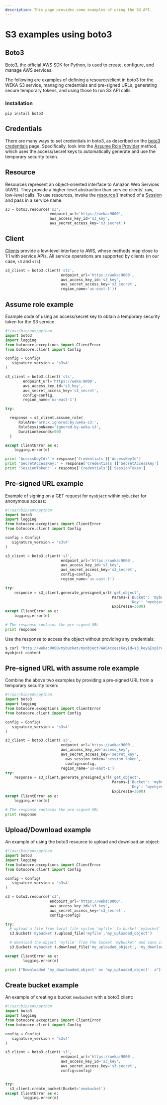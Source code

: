 ```yaml
---
description: This page provides some examples of using the S3 API.
---
```


# S3 examples using boto3

## Boto3

[Boto3](https://boto3.amazonaws.com/v1/documentation/api/latest/index.html), the official AWS SDK for Python, is used to create, configure, and manage AWS services.

The following are examples of defining a resource/client in boto3 for the WEKA S3 service, managing credentials and pre-signed URLs, generating secure temporary tokens, and using those to run S3 API calls.

### Installation

`pip install boto3`

## Credentials

There are many ways to set credentials in boto3, as described on the [boto3 credentials](https://boto3.amazonaws.com/v1/documentation/api/latest/guide/credentials.html) page. Specifically, look into the [Assume Role Provider](https://boto3.amazonaws.com/v1/documentation/api/latest/guide/credentials.html#assume-role-provider) method, which uses the access/secret keys to automatically generate and use the temporary security token.

## Resource

Resources represent an object-oriented interface to Amazon Web Services (AWS). They provide a higher-level abstraction than service clients' raw, low-level calls. To use resources, invoke the [resource()](https://boto3.amazonaws.com/v1/documentation/api/latest/reference/core/session.html#boto3.session.Session.resource) method of a [Session](https://boto3.amazonaws.com/v1/documentation/api/latest/reference/core/session.html#boto3.session.Session) and pass in a service name.

```python
s3 = boto3.resource('s3',
                    endpoint_url='https://weka:9000',
                    aws_access_key_id='s3_key',
                    aws_secret_access_key='s3_secret')

```

## Client

[Clients](https://boto3.amazonaws.com/v1/documentation/api/latest/guide/clients.html) provide a low-level interface to AWS, whose methods map close to 1:1 with service APIs. All service operations are supported by clients (in our case, `s3` and `sts`).

```python
s3_client = boto3.client('sts',
                         endpoint_url='https://weka:9000',
                         aws_access_key_id='s3_key',
                         aws_secret_access_key='s3_secret',
                         region_name='us-east-1'))
```

## Assume role example

Example code of using an access/secret key to obtain a temporary security token for the S3 service:

```python
#!/usr/bin/env/python
import boto3
import logging
from botocore.exceptions import ClientError
from botocore.client import Config

config = Config(
   signature_version = 's3v4'
)

s3_client = boto3.client('sts',
        endpoint_url='https://weka:9000',
        aws_access_key_id='s3_key',
        aws_secret_access_key='s3_secret',
        config=config,
        region_name='us-east-1')

try:

  response = s3_client.assume_role(
      RoleArn='arn:x:ignored:by:weka-s3:',
      RoleSessionName='ignored-by-weka-s3',
      DurationSeconds=900
  )

except ClientError as e:
    logging.error(e)

print 'AccessKeyId:' + response['Credentials']['AccessKeyId']
print 'SecretAccessKey:' + response['Credentials']['SecretAccessKey']
print 'SessionToken:' + response['Credentials']['SessionToken']
```

## Pre-signed URL example

Example of signing on a GET request for `myobject`  within `mybucket` for anonymous access:

```python
#!/usr/bin/env/python
import boto3
import logging
from botocore.exceptions import ClientError
from botocore.client import Config

config = Config(
   signature_version = 's3v4'
)

s3_client = boto3.client('s3',
                         endpoint_url='https://weka:9000',
                         aws_access_key_id='s3_key',
                         aws_secret_access_key='s3_secret',
                         config=config,
                         region_name='us-east-1')

try:
    response = s3_client.generate_presigned_url('get_object',
                                                Params={'Bucket': 'mybucket',
                                                        'Key': 'myobject'},
                                                ExpiresIn=3600)
except ClientError as e:
    logging.error(e)

# The response contains the pre-signed URL
print response
```

Use the response to access the object without providing any credentials:

```python
$ curl "http://weka:9000/mybucket/myobject?AWSAccessKeyId=s3_key&Expires=1624801707&Signature=4QBcfEUsUdR7Jaffg6gLRVpNTY0%3D"
myobject content
```

## Pre-signed URL with assume role example

Combine the above two examples by providing a pre-signed URL from a temporary security token:

```python
#!/usr/bin/env/python
import boto3
import logging
from botocore.exceptions import ClientError
from botocore.client import Config

config = Config(
   signature_version = 's3v4'
)

s3_client = boto3.client('s3',
                         endpoint_url='https://weka:9000',
                         aws_access_key_id='access_key',
                         aws_secret_access_key='secret_key',
	                       aws_session_token='session_token',
	                       config=config,
                         region_name='us-east-1')
try:
    response = s3_client.generate_presigned_url('get_object',
                                                Params={'Bucket': 'mybucket',
                                                        'Key': 'myobject'},
                                                ExpiresIn=3600)
except ClientError as e:
    logging.error(e)

# The response contains the pre-signed URL
print response

```

## Upload/Download example

An example of using the boto3 resource to upload and download an object:

```python
#!/usr/bin/env/python
import boto3
import logging
from botocore.exceptions import ClientError
from botocore.client import Config

config = Config(
   signature_version = 's3v4'
)

s3 = boto3.resource('s3',
                    endpoint_url='https://weka:9000',
                    aws_access_key_id='s3_key',
                    aws_secret_access_key='s3_secret',
                    config=config)

try:
  # upload a file from local file system 'myfile' to bucket 'mybucket' with 'my_uploaded_object' as the object name.
  s3.Bucket('mybucket').upload_file('myfile','my_uploaded_object')

  # download the object 'myfile' from the bucket 'mybucket' and save it to local FS as /tmp/classical.mp3
  s3.Bucket('mybucket').download_file('my_uploaded_object', 'my_downloaded_object')

except ClientError as e:
        logging.error(e)

print ("Downloaded 'my_downloaded_object' as 'my_uploaded_object'. a")

```

## Create bucket example

An example of creating a bucket `newbucket` with a boto3 client:

```python
#!/usr/bin/env/python
import boto3
import logging
from botocore.exceptions import ClientError
from botocore.client import Config

config = Config(
   signature_version = 's3v4'
)

s3_client = boto3.client('s3',
                         endpoint_url='https://weka:9000',
                         aws_access_key_id='s3_key',
                         aws_secret_access_key='s3_secret',
                         config=config)


try:
  s3_client.create_bucket(Bucket='newbucket')
except ClientError as e:
        logging.error(e)

```
